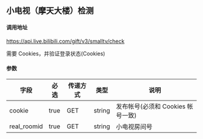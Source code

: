 ## 小电视（摩天大楼）检测

#### 调用地址

https://api.live.bilibili.com/gift/v3/smalltv/check

需要 Cookies，并验证登录状态(Cookies)

#### 参数

|字段|必选|传递方式|类型|说明|
|----|----|--------|----|----|
|cookie|true|GET|string|发布帐号(必须和 Cookies 帐号一致)|
|real_roomid|true|GET|string|小电视房间号|
